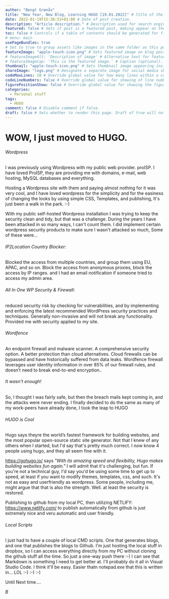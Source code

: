 ```yaml
---
author: "Bengt Grønås"
title: "New Year, New Blog, Learning HUGO [19.01.2022]" # Title of the blog post.
date: 2022-01-19T15:38:53+01:00 # Date of post creation.
description: "Article description." # Description used for search engine.
featured: false # Sets if post is a featured post, making appear on the home page side bar.
toc: false # Controls if a table of contents should be generated for first-level links automatically.
# menu: main
usePageBundles: true 
# Set to true to group assets like images in the same folder as this post.
featureImage: "apple-touch-icon.png" # Sets featured image on blog post.
# featureImageAlt: 'Description of image' # Alternative text for featured image.
# featureImageCap: 'This is the featured image.' # Caption (optional).
thumbnail: "apple-touch-icon.png" # Sets thumbnail image appearing inside card on homepage.
shareImage: "logo.png" # Designate a separate image for social media sharing.
codeMaxLines: 10 # Override global value for how many lines within a code block before auto-collapsing.
codeLineNumbers: false # Override global value for showing of line numbers within code block.
figurePositionShow: false # Override global value for showing the figure label.
categories:
  - Personal stuff
tags:
  - HUGO
comment: false # Disable comment if false.
draft: false # Sets whether to render this page. Draft of true will not be rendered.
---
```


# WOW, I just moved to HUGO. 

###### Wordpress
I was previously using Wordpress with my public web  provider. proISP. I have loved ProISP, they are providing me with domains, e-mail, web hosting, MySQL databases and everything. 

Hosting a Wordpress site with them and paying almost nothing for it was very cool, and I have loved wordpress for the simplicity and for the easiness of changing the looks by using simple CSS, Templates, and publishing, It's just been a walk in the park. :-) 

With my public self-hosted Wordpress installation I was trying to keep the security clean and tidy, but that was a challenge. During the years I have been attacked in so many ways, I can't count them.  I did implement certain wordpress security products to make sure I wasn't attacked so much, Some of these were...

###### IP2Location Country Blocker: 
Blocked the access from multiple countries, and group them using EU, APAC, and so on. Block the access from anonymous proxies, block the access by IP ranges. and I had an email notification if someone tried to access my admin area.

###### All In One WP Security & Firewall: 
reduced security risk by checking for vulnerabilities, and by implementing and enforcing the latest recommended WordPress security practices and techniques. Generally non-invasive and will not break any functionality. Provided me with security applied to my site.

###### Wordfence 
An endpoint firewall and malware scanner. A comprehensive security option. A better protection than cloud alternatives. Cloud firewalls can be bypassed and have historically suffered from data leaks. Wordfence firewall leverages user identity information in over 85% of our firewall rules, and doesn’t need to break end-to-end encryption..

###### It wasn't enough!
So, I thought I was fairly safe, but then the breach mails kept coming in, and the attacks were never ending. 
I finally decided to do the same as many of my work-peers have already done, I took the leap to HUGO

###### HUGO is Cool
Hugo says theyre the world’s fastest framework for building websites, and the most popular open-source static site generator. Not that I knew of any others when I started, but I'd say that's pretty much correct. I now know 4 people using hugo, and they all seem fine with it.  

https://gohugo.io/ says _"With its amazing speed and flexibility, Hugo makes building websites fun again."_
I will admit that it's challenging, but fun. If you're not a technical guy, I'd say you'd be using some time to get up to speed, at least if you want to modify themes, templates, css, and such. It's not as easy and userfriendly as wordpress. Some people, including me, might argue that that is also the strength. Well. at least the security is restored. 

Publishing to github from my local PC, then utilizing NETLIFY: https://www.netlify.com/ to publish automatically from github is just extremely nice and veru automatic and user friendly. 

###### Local Scripts
I just had to have a couple of local CMD scripts. One that generates blogs, and one that publishes the blogs to Github. I'm just hosting the local stuff in dropbox, so I can access everything directly from my PC without cloning the github stuff all the time. So just a one-way push there :-) 
I can see that Markdown is something I need to get better at. I'll probably do it all in Visual Studio Code. I think it'll be easy. Easier thatn notepad.exe  that this is written in... LOL :-) :-) :-) 


Until Next time....

*B*





